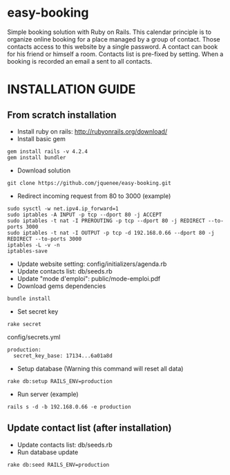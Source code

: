 # easy-booking
Simple booking solution with Ruby on Rails.
This calendar principle is to organize online booking for a place managed by a group of contact.
Those contacts access to this website by a single password. A contact can book for his friend or himself a room.
Contacts list is pre-fixed by setting. When a booking is recorded an email a sent to all contacts.

# INSTALLATION GUIDE

## From scratch installation
* Install ruby on rails: http://rubyonrails.org/download/
* Install basic gem
```
gem install rails -v 4.2.4
gem install bundler
```
* Download solution
```
git clone https://github.com/jquenee/easy-booking.git
```
* Redirect incoming request from 80 to 3000 (example)
```
sudo sysctl -w net.ipv4.ip_forward=1
sudo iptables -A INPUT -p tcp --dport 80 -j ACCEPT
sudo iptables -t nat -I PREROUTING -p tcp --dport 80 -j REDIRECT --to-ports 3000
sudo iptables -t nat -I OUTPUT -p tcp -d 192.168.0.66 --dport 80 -j REDIRECT --to-ports 3000
iptables -L -v -n
iptables-save
```
* Update website setting: config/initializers/agenda.rb
* Update contacts list: db/seeds.rb
* Update "mode d'emploi": public/mode-emploi.pdf
* Download gems dependencies
```
bundle install
```
* Set secret key
```
rake secret
```
config/secrets.yml
```
production:
  secret_key_base: 17134...6a01a8d
```
* Setup database (Warning this command will reset all data)
```
rake db:setup RAILS_ENV=production
```
* Run server (example)
```
rails s -d -b 192.168.0.66 -e production
```

## Update contact list (after installation)
* Update contacts list: db/seeds.rb
* Run database update
```
rake db:seed RAILS_ENV=production
```
